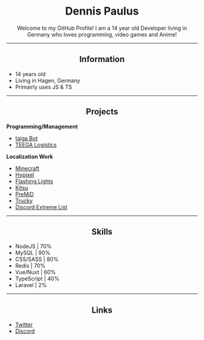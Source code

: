 <div align="center">

# Dennis Paulus
  
Welcome to my GitHub Profile! I am a 14 year old Developer living in Germany who loves programming, video games and Anime!

</div>

---

<div align="center">

## Information

</div>

- 14 years old
- Living in Hagen, Germany
- Primairly uses JS & TS

---

<div align="center">

## Projects

</div>

**Programming/Management**

- [taiga Bot](https://taigabot.net/)
- [TEEGA Logistics](https://teegavtc.com/)

**Localization Work**

- [Minecraft](https://www.minecraft.net/)
- [Hypixel](https://hypixel.net/)
- [Flashing Lights](https://store.steampowered.com/app/605740/)
- [Kitsu](https://kitsu.io/)
- [PreMiD](https://premid.app/)
- [Trucky](https://truckyapp.com/)
- [Discord Extreme List](https://discordextremelist.xyz/)

---

<div align="center">

## Skills

</div>

- NodeJS | 70%
- MySQL | 90%
- CSS/SASS | 80%
- Redis | 70%
- Vue/Nuxt | 60%
- TypeScript | 40%
- Laravel | 2%

---

<div align="center">

## Links

</div>

- [Twitter](https://twitter.com/CRU_GG)
- [Discord](https://discord.com/users/228965621478588416)

